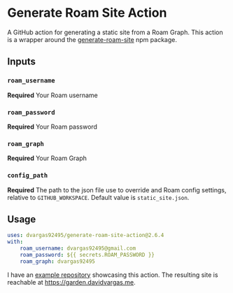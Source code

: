 # Generate Roam Site Action

A GitHub action for generating a static site from a Roam Graph. This action is a wrapper around the [generate-roam-site](https://www.npmjs.com/package/generate-roam-site) npm package.

## Inputs

### `roam_username`

**Required** Your Roam username

### `roam_password`

**Required** Your Roam password

### `roam_graph`

**Required** Your Roam Graph

### `config_path`

**Required** The path to the json file use to override and Roam config settings, relative to `GITHUB_WORKSPACE`. Default value is `static_site.json`.

## Usage

```yaml
uses: dvargas92495/generate-roam-site-action@2.6.4
with:
    roam_username: dvargas92495@gmail.com
    roam_password: ${{ secrets.ROAM_PASSWORD }}
    roam_graph: dvargas92495
```

I have an [example repository](https://github.com/dvargas92495/public-garden) showcasing this action. The resulting site is reachable at https://garden.davidvargas.me.
